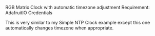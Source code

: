 RGB Matrix Clock with automatic timezone adjustment
Requirement: AdafruitIO Credentials

This is very similar to my Simple NTP Clock example except this one automatically changes timezone when appropriate.  
